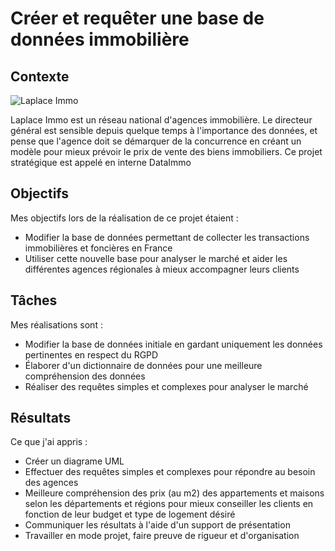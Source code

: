# Créer et requêter une base de données immobilière

## **Contexte**
![Laplace Immo](https://github.com/user-attachments/assets/9f15af95-85dc-41ce-8b61-efaf8cbdbbe6)

Laplace Immo est un réseau national d'agences immobilière. Le directeur général est sensible depuis quelque temps à l'importance des données, et pense que l'agence doit se démarquer de la concurrence en créant un modèle pour mieux prévoir le prix de vente des biens immobiliers. Ce projet stratégique est appelé en interne DataImmo

## **Objectifs**
Mes objectifs lors de la réalisation de ce projet étaient : 
- Modifier la base de données permettant de collecter les transactions immobilières et foncières en France
- Utiliser cette nouvelle base pour analyser le marché et aider les différentes agences régionales à mieux accompagner leurs clients

## **Tâches**
Mes réalisations sont : 
- Modifier la base de données initiale en gardant uniquement les données pertinentes en respect du RGPD
- Élaborer d'un dictionnaire de données pour une meilleure compréhension des données
- Réaliser des requêtes simples et complexes pour analyser le marché

## **Résultats**
Ce que j'ai appris : 
- Créer un diagrame UML
- Effectuer des requêtes simples et complexes pour répondre au besoin des agences
- Meilleure compréhension des prix (au m2) des appartements et maisons selon les départements et régions pour mieux conseiller les clients en fonction de leur budget et type de logement désiré
- Communiquer les résultats à l'aide d'un support de présentation
- Travailler en mode projet, faire preuve de rigueur et d'organisation
